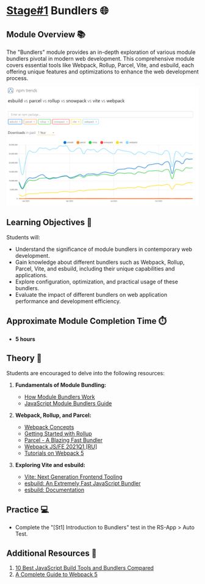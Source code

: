 # [Stage#1](../../) Bundlers 🌐

## Module Overview 📚

The "Bundlers" module provides an in-depth exploration of various module bundlers pivotal in modern web development. This comprehensive module covers essential tools like Webpack, Rollup, Parcel, Vite, and esbuild, each offering unique features and optimizations to enhance the web development process.

![Alt text](./img/image.png)

## Learning Objectives 🎯

Students will:

- Understand the significance of module bundlers in contemporary web development.
- Gain knowledge about different bundlers such as Webpack, Rollup, Parcel, Vite, and esbuild, including their unique capabilities and applications.
- Explore configuration, optimization, and practical usage of these bundlers.
- Evaluate the impact of different bundlers on web application performance and development efficiency.

## Approximate Module Completion Time ⏱️

- **5 hours**

## Theory 📖

Students are encouraged to delve into the following resources:

1. **Fundamentals of Module Bundling:**

   - [How Module Bundlers Work](https://www.freecodecamp.org/news/lets-learn-how-module-bundlers-work-and-then-write-one-ourselves-b2e3fe6c88ae/)
   - [JavaScript Module Bundlers Guide](https://snipcart.com/blog/javascript-module-bundler)

2. **Webpack, Rollup, and Parcel:**

   - [Webpack Concepts](https://webpack.js.org/concepts/)
   - [Getting Started with Rollup](https://rollupjs.org/guide/en/)
   - [Parcel - A Blazing Fast Bundler](https://parceljs.org/getting-started/webapp/)
   - [Webpack JS/FE 2021Q1 [RU]](https://www.youtube.com/watch?v=bozzyi8Tok0)
   - [Tutorials on Webpack 5](https://www.robinwieruch.de/categories/webpack/)

3. **Exploring Vite and esbuild:**
   - [Vite: Next Generation Frontend Tooling](https://vitejs.dev/guide/)
   - [esbuild: An Extremely Fast JavaScript Bundler](https://esbuild.github.io/)
   - [esbuild: Documentation](https://esbuild.github.io/api/)

## Practice 💻

- Complete the "[St1] Introduction to Bundlers" test in the RS-App > Auto Test.

## Additional Resources 📘

1. [10 Best JavaScript Build Tools and Bundlers Compared](https://www.codeinwp.com/blog/best-javascript-build-tools-bundlers/#gref)
2. [A Complete Guide to Webpack 5](https://www.valentinog.com/blog/webpack/)
